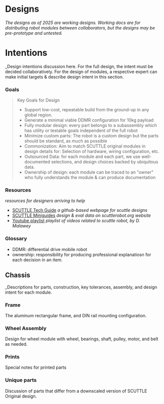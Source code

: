 # Designs
_The designs as of 2025 are working designs.  Working docs are for distributing robot modules between collaborators, but the designs may be pre-prototype and untested._

# Intentions
_Design intentions discussion here.  For the full design, the intent must be decided collaboratively.  For the design of modules, a respective expert can make initial targets & describe design intent in this section.

### Goals

> Key Goals for Design
>
> * Support low-cost, repeatable build from the ground-up in any global region.
> * Generate a minimal viable DDMR configuration for 10kg payload
> * Fully modular design: every part belongs to a subassembly which has utility or testable goals independent of the full robot
> * Minimize custom parts: The robot is a custom design but the parts should be standard, as much as possible
> * Commonization:  Aim to match SCUTTLE original modules in design details for: Selection of hardware, wiring configuration, etc.
> * Outsourced Data: for each module and each part, we use well-documented selections, and design choices backed by ubiquitous data.
> * Ownership of design: each module can be traced to an "owner" who fully understands the module & can produce documentation
> 

### Resources
_resources for designers arriving to help_

* [SCUTTLE Tech Guide](https://qr.net/scuttleproject) _a github-based webpage for scuttle designs_
* [SCUTTLE Miniguides](https://scuttlerobot.org/resources) _design & eval data on scuttlerobot.org website_
* [Youtube playlist](https://www.youtube.com/playlist?list=PLHkrnCQ5sDmdyelgZAIN76-Y_Tug1E4Ug) _playlist of videos related to scuttle robot, by D. Malawey_

### Glossary

* DDMR: differential drive mobile robot
* ownership: responsibility for producing professional explanatiosn for each decision in an item.


## Chassis
_Descriptions for parts, construction, key tolerances, assembly, and design intent for each module.

### Frame
The aluminum rectangular frame, and DIN rail mounting configuration.

### Wheel Assembly
Design for wheel module with wheel, bearings, shaft, pulley, motor, and belt as needed.

### Prints
Special notes for printed parts

### Unique parts
Discussion of parts that differ from a downscaled version of SCUTTLE Original design.

